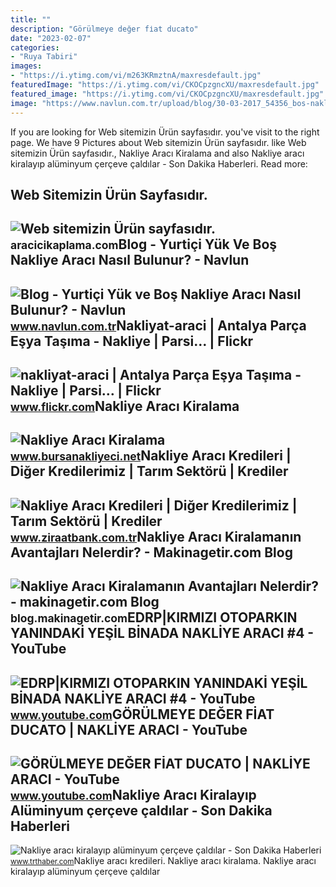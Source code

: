 ```yaml
---
title: ""
description: "Görülmeye değer fi̇at ducato"
date: "2023-02-07"
categories:
- "Ruya Tabiri"
images:
- "https://i.ytimg.com/vi/m263KRmztnA/maxresdefault.jpg"
featuredImage: "https://i.ytimg.com/vi/CKOCpzgncXU/maxresdefault.jpg"
featured_image: "https://i.ytimg.com/vi/CKOCpzgncXU/maxresdefault.jpg"
image: "https://www.navlun.com.tr/upload/blog/30-03-2017_54356_bos-nakliye-araci.jpg"
---
```


If you are looking for Web sitemizin Ürün sayfasıdır. you've visit to the right page. We have 9 Pictures about Web sitemizin Ürün sayfasıdır. like Web sitemizin Ürün sayfasıdır., Nakliye Aracı Kiralama and also Nakliye aracı kiralayıp alüminyum çerçeve çaldılar - Son Dakika Haberleri. Read more:

Web Sitemizin Ürün Sayfasıdır.
------------------------------

 ![Web sitemizin Ürün sayfasıdır.](https://aracicikaplama.com/aspsite/galeri/20200727__6941644549.JPG) <small>aracicikaplama.com</small>Blog - Yurtiçi Yük Ve Boş Nakliye Aracı Nasıl Bulunur? - Navlun
---------------------------------------------------------------

 ![Blog - Yurtiçi Yük ve Boş Nakliye Aracı Nasıl Bulunur? - Navlun](https://www.navlun.com.tr/upload/blog/30-03-2017_54356_bos-nakliye-araci.jpg) <small>www.navlun.com.tr</small>Nakliyat-araci | Antalya Parça Eşya Taşıma - Nakliye | Parsi… | Flickr
----------------------------------------------------------------------

 ![nakliyat-araci | Antalya Parça Eşya Taşıma - Nakliye | Parsi… | Flickr](https://live.staticflickr.com/65535/51562059564_c75c15b962_b.jpg) <small>www.flickr.com</small>Nakliye Aracı Kiralama
----------------------

 ![Nakliye Aracı Kiralama](https://www.bursanakliyeci.net/tema/genel/uploads/haberler/kucuk-nakliye-araci.jpg) <small>www.bursanakliyeci.net</small>Nakliye Aracı Kredileri | Diğer Kredilerimiz | Tarım Sektörü | Krediler
-----------------------------------------------------------------------

 ![Nakliye Aracı Kredileri | Diğer Kredilerimiz | Tarım Sektörü | Krediler](https://www.ziraatbank.com.tr/PublishingImages/Subpage/girisimci/krediler/Nakliye_Araci_Kredileri.jpg) <small>www.ziraatbank.com.tr</small>Nakliye Aracı Kiralamanın Avantajları Nelerdir? - Makinagetir.com Blog
----------------------------------------------------------------------

 ![Nakliye Aracı Kiralamanın Avantajları Nelerdir? - makinagetir.com Blog](https://blog.makinagetir.com/wp-content/uploads/2022/09/nakliye-araci-kiralamanin-avantajlari-2048x1138.jpg) <small>blog.makinagetir.com</small>EDRP|KIRMIZI OTOPARKIN YANINDAKİ YEŞİL BİNADA NAKLİYE ARACI #4 - YouTube
------------------------------------------------------------------------

 ![EDRP|KIRMIZI OTOPARKIN YANINDAKİ YEŞİL BİNADA NAKLİYE ARACI #4 - YouTube](https://i.ytimg.com/vi/CKOCpzgncXU/maxresdefault.jpg) <small>www.youtube.com</small>GÖRÜLMEYE DEĞER FİAT DUCATO | NAKLİYE ARACI - YouTube
-----------------------------------------------------

 ![GÖRÜLMEYE DEĞER FİAT DUCATO | NAKLİYE ARACI - YouTube](https://i.ytimg.com/vi/m263KRmztnA/maxresdefault.jpg) <small>www.youtube.com</small>Nakliye Aracı Kiralayıp Alüminyum çerçeve çaldılar - Son Dakika Haberleri
-------------------------------------------------------------------------

 ![Nakliye aracı kiralayıp alüminyum çerçeve çaldılar - Son Dakika Haberleri](https://trthaberstatic.cdn.wp.trt.com.tr/resimler/1762000/nakliye-araci-kiralayip-hirsizlik-dha-1763599_2.jpg) <small>www.trthaber.com</small>Nakliye aracı kredileri. Nakliye aracı kiralama. Nakliye aracı kiralayıp alüminyum çerçeve çaldılar
